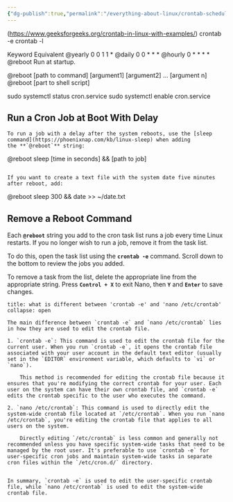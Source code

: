 ```yaml
---
{"dg-publish":true,"permalink":"/everything-about-linux/crontab-schedule/","dgPassFrontmatter":true,"noteIcon":""}
---
```


(https://www.geeksforgeeks.org/crontab-in-linux-with-examples/)
crontab -e
crontab -l

Keyword    Equivalent
@yearly    0 0 1 1 *
@daily     0 0 * * *
@hourly    0 * * * *
@reboot    Run at startup.
	

@reboot [path to command] [argument1] [argument2] … [argument n] 
@reboot [part to shell script]


sudo systemctl status cron.service
sudo systemctl enable cron.service

## Run a Cron Job at Boot With Delay

```
To run a job with a delay after the system reboots, use the [sleep command](https://phoenixnap.com/kb/linux-sleep) when adding the **`@reboot`** string:

```
@reboot sleep [time in seconds] && [path to job]
```

If you want to create a text file with the system date five minutes after reboot, add:

```
@reboot sleep 300 && date >> ~/date.txt
## Remove a Reboot Command

Each **`@reboot`** string you add to the cron task list runs a job every time Linux restarts. If you no longer wish to run a job, remove it from the task list.

To do this, open the task list using the **`crontab -e`** command. Scroll down to the bottom to review the jobs you added.

To remove a task from the list, delete the appropriate line from the appropriate string. Press **`Control + X`** to exit Nano, then **`Y`** and **`Enter`** to save changes.




```ad-tip
title: what is different between 'crontab -e' and 'nano /etc/crontab'
collapse: open

The main difference between `crontab -e` and `nano /etc/crontab` lies in how they are used to edit the crontab file.

1. `crontab -e`: This command is used to edit the crontab file for the current user. When you run `crontab -e`, it opens the crontab file associated with your user account in the default text editor (usually set in the `EDITOR` environment variable, which defaults to `vi` or `nano`).
    
    This method is recommended for editing the crontab file because it ensures that you're modifying the correct crontab for your user. Each user on the system can have their own crontab file, and `crontab -e` edits the crontab specific to the user who executes the command.
    
2. `nano /etc/crontab`: This command is used to directly edit the system-wide crontab file located at `/etc/crontab`. When you run `nano /etc/crontab`, you're editing the crontab file that applies to all users on the system.
    
    Directly editing `/etc/crontab` is less common and generally not recommended unless you have specific system-wide tasks that need to be managed by the root user. It's preferable to use `crontab -e` for user-specific cron jobs and maintain system-wide tasks in separate cron files within the `/etc/cron.d/` directory.
    

In summary, `crontab -e` is used to edit the user-specific crontab file, while `nano /etc/crontab` is used to edit the system-wide crontab file.
```

